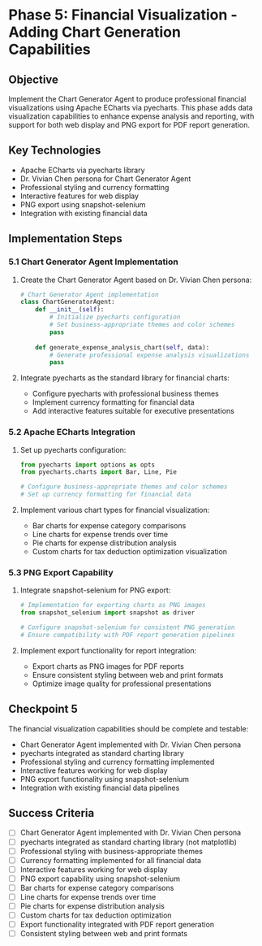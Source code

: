 # Phase 5: Financial Visualization - Adding Chart Generation Capabilities

## Objective

Implement the Chart Generator Agent to produce professional financial visualizations using Apache ECharts via pyecharts. This phase adds data visualization capabilities to enhance expense analysis and reporting, with support for both web display and PNG export for PDF report generation.

## Key Technologies

- Apache ECharts via pyecharts library
- Dr. Vivian Chen persona for Chart Generator Agent
- Professional styling and currency formatting
- Interactive features for web display
- PNG export using snapshot-selenium
- Integration with existing financial data

## Implementation Steps

### 5.1 Chart Generator Agent Implementation

1. Create the Chart Generator Agent based on Dr. Vivian Chen persona:
   ```python
   # Chart Generator Agent implementation
   class ChartGeneratorAgent:
       def __init__(self):
           # Initialize pyecharts configuration
           # Set business-appropriate themes and color schemes
           pass
       
       def generate_expense_analysis_chart(self, data):
           # Generate professional expense analysis visualizations
           pass
   ```

2. Integrate pyecharts as the standard library for financial charts:
   - Configure pyecharts with professional business themes
   - Implement currency formatting for financial data
   - Add interactive features suitable for executive presentations

### 5.2 Apache ECharts Integration

1. Set up pyecharts configuration:
   ```python
   from pyecharts import options as opts
   from pyecharts.charts import Bar, Line, Pie
   
   # Configure business-appropriate themes and color schemes
   # Set up currency formatting for financial data
   ```

2. Implement various chart types for financial visualization:
   - Bar charts for expense category comparisons
   - Line charts for expense trends over time
   - Pie charts for expense distribution analysis
   - Custom charts for tax deduction optimization visualization

### 5.3 PNG Export Capability

1. Integrate snapshot-selenium for PNG export:
   ```python
   # Implementation for exporting charts as PNG images
   from snapshot_selenium import snapshot as driver
   
   # Configure snapshot-selenium for consistent PNG generation
   # Ensure compatibility with PDF report generation pipelines
   ```

2. Implement export functionality for report integration:
   - Export charts as PNG images for PDF reports
   - Ensure consistent styling between web and print formats
   - Optimize image quality for professional presentations

## Checkpoint 5

The financial visualization capabilities should be complete and testable:
- Chart Generator Agent implemented with Dr. Vivian Chen persona
- pyecharts integrated as standard charting library
- Professional styling and currency formatting implemented
- Interactive features working for web display
- PNG export functionality using snapshot-selenium
- Integration with existing financial data pipelines

## Success Criteria

- [ ] Chart Generator Agent implemented with Dr. Vivian Chen persona
- [ ] pyecharts integrated as standard charting library (not matplotlib)
- [ ] Professional styling with business-appropriate themes
- [ ] Currency formatting implemented for all financial data
- [ ] Interactive features working for web display
- [ ] PNG export capability using snapshot-selenium
- [ ] Bar charts for expense category comparisons
- [ ] Line charts for expense trends over time
- [ ] Pie charts for expense distribution analysis
- [ ] Custom charts for tax deduction optimization
- [ ] Export functionality integrated with PDF report generation
- [ ] Consistent styling between web and print formats